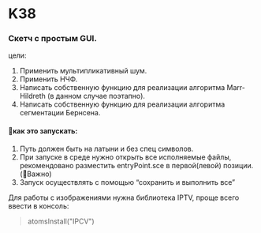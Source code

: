# K38


### Скетч с простым GUI.

цели:

1. Применить мультипликативный шум.
2. Применить НЧФ.
3. Написать собственную функцию для реализации алгоритма Marr-Hildreth (в данном случае поэтапно).
4. Написать собственную функцию для реализации алгоритма сегментации Бернсена.

#### 🍅как это запускать:
1) Путь должен быть на латыни и без спец символов.
2) При запуске в среде нужно открыть все исполняемые файлы, рекомендовано разместить entryPoint.sce в первой(левой) позиции. (🛑Важно)
3) Запуск осуществлять с помощью “сохранить и выполнить все”

Для работы с изображениями нужна библиотека IPTV, проще всего ввести в консоль:
> atomsInstall("IPCV")